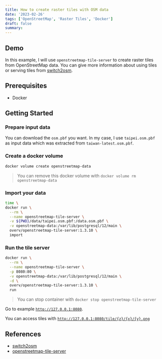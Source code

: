 ```yaml
---
title: How to create raster tiles with OSM data
date: '2023-02-26'
tags: ['OpenStreetMap', 'Raster Tiles', 'Docker']
draft: false
summary:
---
```


## Demo

In this example, I will use `openstreetmap-tile-server` to create raster tiles from OpenStreetMap data.
You can give more information about using tiles or serving tiles from [switch2osm](https://switch2osm.org/).

<MaplibreGL style="https://yuchuntsao.github.io/custom-raster-tiles/osm-taipei-city/style.json" isPMTiles={true} PMTILES_URL="https://yuchuntsao.github.io/custom-raster-tiles/osm-taipei-city/data/osm-taipei-city.pmtiles"/>

## Prerequisites

- Docker

## Getting Started

### Prepare input data

You can download the `osm.pbf` you want. In my case, I use `taipei.osm.pbf` as input data which was extracted from `taiwan-latest.osm.pbf`.

### Create a docker volume

```bash
docker volume create openstreetmap-data
```

> You can remove this docker volume with `docker volume rm openstreetmap-data`

### Import your data

```bash
time \
docker run \
  --rm \
  --name openstreetmap-tile-server \
  -v ${PWD}/data/taipei.osm.pbf:/data.osm.pbf \
  -v openstreetmap-data:/var/lib/postgresql/12/main \
  overv/openstreetmap-tile-server:1.3.10 \
  import
```

### Run the tile server

```bash
docker run \
  --rm \
  --name openstreetmap-tile-server \
  -p 8080:80 \
  -v openstreetmap-data:/var/lib/postgresql/12/main \
  -d \
  overv/openstreetmap-tile-server:1.3.10 \
  run
```

> You can stop container with `docker stop openstreetmap-tile-server`

Go to example [`http://127.0.0.1:8080`](http://127.0.0.1:8080).

You can access tiles with [`http://127.0.0.1:8080/tile/{z}/{x}/{y}.png`](http://127.0.0.1:8080/tile/{z}/{x}/{y}.png)

## References

- [switch2osm](https://switch2osm.org/)
- [openstreetmap-tile-server](https://github.com/Overv/openstreetmap-tile-server)
